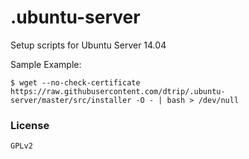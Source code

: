# .ubuntu-server

Setup scripts for Ubuntu Server 14.04

Sample Example:
```
$ wget --no-check-certificate https://raw.githubusercontent.com/dtrip/.ubuntu-server/master/src/installer -O - | bash > /dev/null
```

### License
    GPLv2
